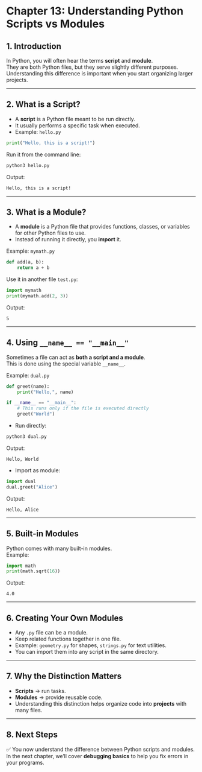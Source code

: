 # Chapter 13: Understanding Python Scripts vs Modules

## 1. Introduction
In Python, you will often hear the terms **script** and **module**.  
They are both Python files, but they serve slightly different purposes.  
Understanding this difference is important when you start organizing larger projects.  

---

## 2. What is a Script?
- A **script** is a Python file meant to be run directly.  
- It usually performs a specific task when executed.  
- Example: `hello.py`  

```python
print("Hello, this is a script!")
```

Run it from the command line:

```bash
python3 hello.py
```

Output:

```
Hello, this is a script!
```

---

## 3. What is a Module?
- A **module** is a Python file that provides functions, classes, or variables for other Python files to use.  
- Instead of running it directly, you **import** it.  

Example: `mymath.py`

```python
def add(a, b):
    return a + b
```

Use it in another file `test.py`:

```python
import mymath
print(mymath.add(2, 3))
```

Output:

```
5
```

---

## 4. Using `__name__ == "__main__"`
Sometimes a file can act as **both a script and a module**.  
This is done using the special variable `__name__`.

Example: `dual.py`

```python
def greet(name):
    print("Hello,", name)

if __name__ == "__main__":
    # This runs only if the file is executed directly
    greet("World")
```

- Run directly:  

```bash
python3 dual.py
```

Output:  

```
Hello, World
```

- Import as module:

```python
import dual
dual.greet("Alice")
```

Output:  

```
Hello, Alice
```

---

## 5. Built-in Modules
Python comes with many built-in modules.  
Example:

```python
import math
print(math.sqrt(16))
```

Output:

```
4.0
```

---

## 6. Creating Your Own Modules
- Any `.py` file can be a module.  
- Keep related functions together in one file.  
- Example: `geometry.py` for shapes, `strings.py` for text utilities.  
- You can import them into any script in the same directory.  

---

## 7. Why the Distinction Matters
- **Scripts** → run tasks.  
- **Modules** → provide reusable code.  
- Understanding this distinction helps organize code into **projects** with many files.  

---

## 8. Next Steps
✅ You now understand the difference between Python scripts and modules.  
In the next chapter, we’ll cover **debugging basics** to help you fix errors in your programs.